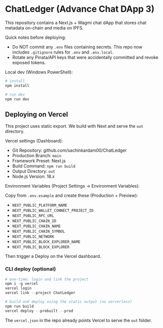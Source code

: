 # ChatLedger (Advance Chat DApp 3)

This repository contains a Next.js + Wagmi chat dApp that stores chat metadata on-chain and media on IPFS.

Quick notes before deploying:

- Do NOT commit any `.env` files containing secrets. This repo now includes `.gitignore` rules for `.env` and `.env.local`.
- Rotate any Pinata/API keys that were accidentally committed and revoke exposed tokens.

Local dev (Windows PowerShell):

```powershell
# install
npm install

# run dev
npm run dev
```

## Deploying on Vercel

This project uses static export. We build with Next and serve the `out` directory.

Vercel settings (Dashboard):

- Git Repository: github.com/sachinkardam00/ChatLedger
- Production Branch: `main`
- Framework Preset: Next.js
- Build Command: `npm run build`
- Output Directory: `out`
- Node.js Version: 18.x

Environment Variables (Project Settings → Environment Variables):

Copy from `.env.example` and create these (Production + Preview):

- `NEXT_PUBLIC_PLATFORM_NAME`
- `NEXT_PUBLIC_WALLET_CONNECT_PROJECT_ID`
- `NEXT_PUBLIC_RPC_URL`
- `NEXT_PUBLIC_CHAIN_ID`
- `NEXT_PUBLIC_CHAIN_NAME`
- `NEXT_PUBLIC_CHAIN_SYMBOL`
- `NEXT_PUBLIC_NETWORK`
- `NEXT_PUBLIC_BLOCK_EXPLORER_NAME`
- `NEXT_PUBLIC_BLOCK_EXPLORER`

Then trigger a Deploy on the Vercel dashboard.

### CLI deploy (optional)

```powershell
# one-time: login and link the project
npm i -g vercel
vercel login
vercel link --project ChatLedger

# build and deploy using the static output (no serverless)
npm run build
vercel deploy --prebuilt --prod
```

The `vercel.json` in the repo already points Vercel to serve the `out` folder.
